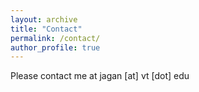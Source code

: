 ```yaml
---
layout: archive
title: "Contact"
permalink: /contact/
author_profile: true
---
```


Please contact me at jagan [at] vt [dot] edu
